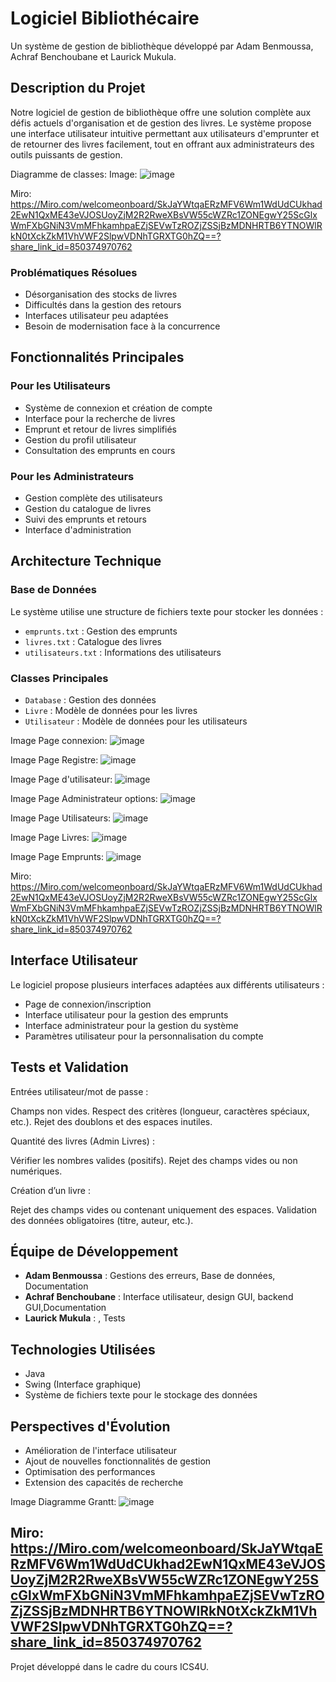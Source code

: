 # Logiciel Bibliothécaire

Un système de gestion de bibliothèque développé par Adam Benmoussa, Achraf Benchoubane et Laurick Mukula.

## Description du Projet

Notre logiciel de gestion de bibliothèque offre une solution complète aux défis actuels d'organisation et de gestion des livres. Le système propose une interface utilisateur intuitive permettant aux utilisateurs d'emprunter et de retourner des livres facilement, tout en offrant aux administrateurs des outils puissants de gestion.

Diagramme de classes:
Image: 
![image](https://github.com/user-attachments/assets/26e048df-41a7-4019-ac26-47f8e10a3406)

Miro:
https://Miro.com/welcomeonboard/SkJaYWtqaERzMFV6Wm1WdUdCUkhad2EwN1QxME43eVJOSUoyZjM2R2RweXBsVW55cWZRc1ZONEgwY25ScGlxWmFXbGNiN3VmMFhkamhpaEZjSEVwTzROZjZSSjBzMDNHRTB6YTNOWlRkN0tXckZkM1VhVWF2SlpwVDNhTGRXTG0hZQ==?share_link_id=850374970762

### Problématiques Résolues

- Désorganisation des stocks de livres
- Difficultés dans la gestion des retours
- Interfaces utilisateur peu adaptées
- Besoin de modernisation face à la concurrence

## Fonctionnalités Principales

### Pour les Utilisateurs
- Système de connexion et création de compte
- Interface pour la recherche de livres
- Emprunt et retour de livres simplifiés
- Gestion du profil utilisateur
- Consultation des emprunts en cours

### Pour les Administrateurs
- Gestion complète des utilisateurs
- Gestion du catalogue de livres
- Suivi des emprunts et retours
- Interface d'administration

## Architecture Technique

### Base de Données
Le système utilise une structure de fichiers texte pour stocker les données :
- `emprunts.txt` : Gestion des emprunts
- `livres.txt` : Catalogue des livres
- `utilisateurs.txt` : Informations des utilisateurs

### Classes Principales
- `Database` : Gestion des données
- `Livre` : Modèle de données pour les livres
- `Utilisateur` : Modèle de données pour les utilisateurs

Image Page connexion:
![image](https://github.com/user-attachments/assets/db442e5c-37eb-43cd-9fd7-48d2a0da2af6)

Image Page Registre:
![image](https://github.com/user-attachments/assets/4ca25141-0bad-43bc-b586-4d639c841a9a)

Image Page d'utilisateur:
![image](https://github.com/user-attachments/assets/c09d25e0-0ad8-429d-ae48-96a87e4b493a)

Image Page Administrateur options:
![image](https://github.com/user-attachments/assets/81e65ce4-e3ee-471e-a56b-f7bd83d3094d)

Image Page Utilisateurs:
![image](https://github.com/user-attachments/assets/d54d9c59-76f7-46b4-9f6d-a5aaa6a347a4)

Image Page Livres:
![image](https://github.com/user-attachments/assets/392cb558-8280-4b04-a3c6-2ee94e2f7d18)

Image Page Emprunts:
![image](https://github.com/user-attachments/assets/37f43682-96e4-4b57-a0e3-d9b0af411f30)

Miro:
https://Miro.com/welcomeonboard/SkJaYWtqaERzMFV6Wm1WdUdCUkhad2EwN1QxME43eVJOSUoyZjM2R2RweXBsVW55cWZRc1ZONEgwY25ScGlxWmFXbGNiN3VmMFhkamhpaEZjSEVwTzROZjZSSjBzMDNHRTB6YTNOWlRkN0tXckZkM1VhVWF2SlpwVDNhTGRXTG0hZQ==?share_link_id=850374970762

## Interface Utilisateur

Le logiciel propose plusieurs interfaces adaptées aux différents utilisateurs :
- Page de connexion/inscription
- Interface utilisateur pour la gestion des emprunts
- Interface administrateur pour la gestion du système
- Paramètres utilisateur pour la personnalisation du compte

## Tests et Validation

Entrées utilisateur/mot de passe :

Champs non vides.
Respect des critères (longueur, caractères spéciaux, etc.).
Rejet des doublons et des espaces inutiles.

Quantité des livres (Admin Livres) :

Vérifier les nombres valides (positifs).
Rejet des champs vides ou non numériques.

Création d’un livre :

Rejet des champs vides ou contenant uniquement des espaces.
Validation des données obligatoires (titre, auteur, etc.).

## Équipe de Développement

- **Adam Benmoussa** : Gestions des erreurs, Base de données, Documentation
- **Achraf Benchoubane** : Interface utilisateur, design GUI, backend GUI,Documentation
- **Laurick Mukula** : , Tests

## Technologies Utilisées

- Java
- Swing (Interface graphique)
- Système de fichiers texte pour le stockage des données

## Perspectives d'Évolution

- Amélioration de l'interface utilisateur
- Ajout de nouvelles fonctionnalités de gestion
- Optimisation des performances
- Extension des capacités de recherche

Image Diagramme Grantt:
![image](https://github.com/user-attachments/assets/63df534d-a31b-4118-b143-02cfa603d988)

Miro:
https://Miro.com/welcomeonboard/SkJaYWtqaERzMFV6Wm1WdUdCUkhad2EwN1QxME43eVJOSUoyZjM2R2RweXBsVW55cWZRc1ZONEgwY25ScGlxWmFXbGNiN3VmMFhkamhpaEZjSEVwTzROZjZSSjBzMDNHRTB6YTNOWlRkN0tXckZkM1VhVWF2SlpwVDNhTGRXTG0hZQ==?share_link_id=850374970762
---
Projet développé dans le cadre du cours ICS4U.
